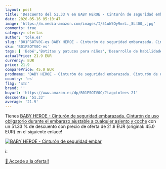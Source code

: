```yaml
---
layout: post
title: 'Descuento del 51.33 % en BABY HEROE - Cinturón de seguridad embar'
date: 2020-05-16 05:10:47
image: 'https://m.media-amazon.com/images/I/51uW5Oy9mrL._SL400_.jpg'
comments: true
category: ofertas
author: 'tole.es'
slug: 'B01FSOTV0C-es BABY HEROE - Cinturón de seguridad embarazada. Cinturón de...'
sku: 'B01FSOTV0C-es'
tags: [ 'Bebé','Botitas y patucos para niños','Desarrollo de habilidades motoras','Juguetes','Juguetes para Bebés y primera infancia','Juguetes para apilar y encajar','Juguetes y juegos','Lactancia y alimentación','Recipientes para comida','Zapatos','Zapatos para bebés','Zapatos para niños','Zapatos y complementos','embarazo', ]
actualPrice: 21.9 EUR
currency: EUR
price: 21.9
comparePrice: 45.0 EUR
prodname: 'BABY HEROE - Cinturón de seguridad embarazada. Cinturón de uso obligatorio durante el embarazo  ajustable a cualquier asiento y coche'
country: 'es'
flag: '🇪🇸'
brand: ''
buyurl: 'https://www.amazon.es/dp/B01FSOTV0C/?tag=tolees-21'
descuento: '51.33'
average: '21.9'
---
```


Tienes [BABY HEROE - Cinturón de seguridad embarazada. Cinturón de uso obligatorio durante el embarazo  ajustable a cualquier asiento y coche](https://www.amazon.es/dp/B01FSOTV0C/?tag=tolees-21) con un 51.33 % de descuento con precio de oferta de 21.9 EUR (original: 45.0 EUR) en el siguiente enlace!

[![BABY HEROE - Cinturón de seguridad embar](https://m.media-amazon.com/images/I/51uW5Oy9mrL._SL400_.jpg)](https://www.amazon.es/dp/B01FSOTV0C/?tag=tolees-21)

ℹ️:


[🛒 Accede a la oferta!!](https://www.amazon.es/dp/B01FSOTV0C/?tag=tolees-21)
